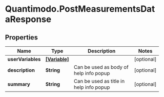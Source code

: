 # Quantimodo.PostMeasurementsDataResponse

## Properties
Name | Type | Description | Notes
------------ | ------------- | ------------- | -------------
**userVariables** | [**[Variable]**](Variable.md) |  | [optional] 
**description** | **String** | Can be used as body of help info popup | [optional] 
**summary** | **String** | Can be used as title in help info popup | [optional] 


